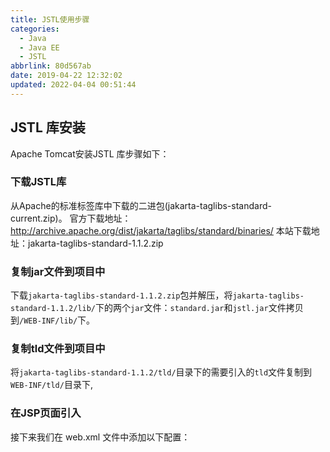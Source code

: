 ```yaml
---
title: JSTL使用步骤
categories: 
  - Java
  - Java EE
  - JSTL
abbrlink: 80d567ab
date: 2019-04-22 12:32:02
updated: 2022-04-04 00:51:44
---
```

## JSTL 库安装 ##
Apache Tomcat安装JSTL 库步骤如下：
### 下载JSTL库 ###
从Apache的标准标签库中下载的二进包(jakarta-taglibs-standard-current.zip)。
    官方下载地址：http://archive.apache.org/dist/jakarta/taglibs/standard/binaries/
    本站下载地址：jakarta-taglibs-standard-1.1.2.zip
### 复制jar文件到项目中 ###
下载`jakarta-taglibs-standard-1.1.2.zip`包并解压，将`jakarta-taglibs-standard-1.1.2/lib/`下的两个`jar`文件：`standard.jar`和`jstl.jar`文件拷贝到`/WEB-INF/lib/`下。
### 复制tld文件到项目中 ###
将`jakarta-taglibs-standard-1.1.2/tld/`目录下的需要引入的`tld`文件复制到`WEB-INF/tld/`目录下,
### 在JSP页面引入 ###
接下来我们在 web.xml 文件中添加以下配置：
